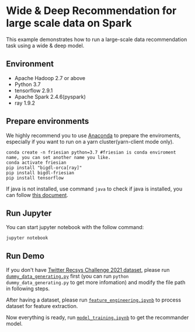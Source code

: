 # Wide & Deep Recommendation for large scale data on Spark

This example demonstrates how to run a large-scale data recommendation task using a wide & deep model.

## Environment
* Apache Hadoop 2.7 or above
* Python 3.7
* tensorflow 2.9.1
* Apache Spark 2.4.6(pyspark)
* ray 1.9.2


## Prepare environments
We highly recommend you to use [Anaconda](https://www.anaconda.com/distribution/#linux) to prepare the enviroments, especially if you want to run on a yarn cluster(yarn-client mode only). 
```
conda create -n friesian python=3.7 #friesian is conda enviroment name, you can set another name you like.
conda activate friesian
pip install "bigdl-orca[ray]"
pip install bigdl-friesian
pip install tensorflow
```
If java is not installed, use command `java` to check if java is installed, you can follow [this document](https://bigdl.readthedocs.io/en/latest/doc/UserGuide/python.html#install).

## Run Jupyter
You can start jupyter notebook with the follow command:
```
jupyter notebook
```

## Run Demo
If you don't have [Twitter Recsys Challenge 2021 dataset](https://recsys-twitter.com/data/show-downloads#), please run [`dummy_data_generating.py`](./dummy_data_generating.py) first (you can run `python dummy_data_generating.py` to get more infomation) and modify the file path in following steps.

After having a dataset, please run [`feature_engineering.ipynb`](./feature_engineering.ipynb) to process dataset for feature extraction.

Now everything is ready, run [`model_training.ipynb`](./model_training.ipynb) to get the recommander model.